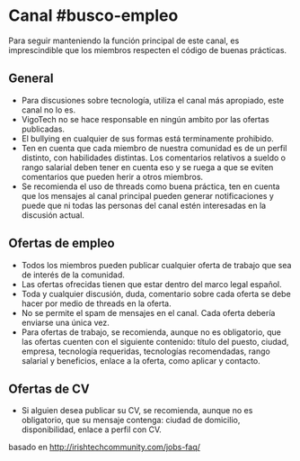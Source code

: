 
# Canal #busco-empleo

Para seguir manteniendo la función principal de este canal, es imprescindible que los miembros respecten el código de buenas prácticas.

## General
* Para discusiones sobre tecnología, utiliza el canal más apropiado, este canal no lo es.
* VigoTech no se hace responsable en ningún ambito por las ofertas publicadas.
* El bullying en cualquier de sus formas está terminamente prohibido.
* Ten en cuenta que cada miembro de nuestra comunidad es de un perfil distinto, con habilidades distintas. Los comentarios relativos a sueldo o rango salarial  deben tener en cuenta eso y se ruega a que se eviten comentarios que pueden herir a otros miembros.
* Se recomienda el uso de threads como buena práctica, ten en cuenta que los mensajes al canal principal pueden generar notificaciones y puede que ni todas las personas del canal estén interesadas en la discusión actual.

## Ofertas de empleo
* Todos los miembros pueden publicar cualquier oferta de trabajo que sea de interés de la comunidad.
* Las ofertas ofrecidas tienen que estar dentro del marco legal español.
* Toda y cualquier discusión, duda, comentario sobre cada oferta se debe hacer por medio de threads en la oferta.
* No se permite el spam de mensajes en el canal. Cada oferta debería enviarse una única vez.
* Para ofertas de trabajo, se recomienda, aunque no es obligatorio, que las ofertas cuenten con el siguiente contenido: título del puesto, ciudad, empresa, tecnología requeridas, tecnologías recomendadas, rango salarial y beneficios, enlace a la oferta, como aplicar y contacto.

## Ofertas de CV
* Si alguien desea publicar su CV, se recomienda, aunque no es obligatorio, que su mensaje contenga: ciudad de domicilio, disponibilidad, enlace a perfil con CV.


basado en http://irishtechcommunity.com/jobs-faq/
